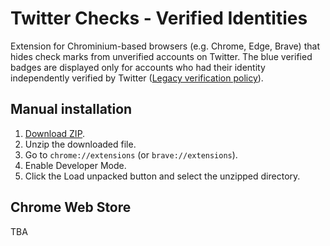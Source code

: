 # Twitter Checks - Verified Identities
Extension for Chrominium-based browsers (e.g. Chrome, Edge, Brave) that hides check marks from unverified accounts on Twitter. The blue verified badges are displayed only for accounts who had their identity independently verified by Twitter ([Legacy verification policy](https://help.twitter.com/en/managing-your-account/about-twitter-verified-accounts)).

## Manual installation
1. [Download ZIP](https://github.com/kocvrek/twitter-checks/archive/refs/heads/main.zip).
1. Unzip the downloaded file.
1. Go to `chrome://extensions` (or `brave://extensions`).
1. Enable Developer Mode.
1. Click the Load unpacked button and select the unzipped directory.

## Chrome Web Store
TBA